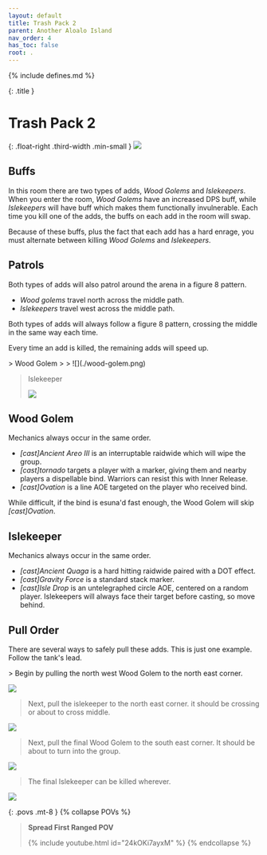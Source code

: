 ```yaml
---
layout: default
title: Trash Pack 2
parent: Another Aloalo Island
nav_order: 4
has_toc: false
root: .
---
```


{% include defines.md %}

{: .title }
# Trash Pack 2

{: .float-right .third-width .min-small }
![](./arena.png)

## Buffs

In this room there are two types of adds, *Wood Golems* and *Islekeepers*. When
you enter the room, *Wood Golems* have an increased DPS buff, while *Islekeepers*
will have buff which makes them functionally invulnerable. Each time you kill
one of the adds, the buffs on each add in the room will swap.

Because of these buffs, plus the fact that each add has a hard enrage, you must
alternate between killing *Wood Golems* and *Islekeepers*.

## Patrols

Both types of adds will also patrol around the arena in a figure 8 pattern.

* *Wood golems* travel north across the middle path.
* *Islekeepers* travel west across the middle path.

Both types of adds will always follow a figure 8 pattern, crossing the middle
in the same way each time.

Every time an add is killed, the remaining adds will speed up.

<div class="timeline" markdown="1">
> Wood Golem
>
> ![](./wood-golem.png)

> Islekeeper
>
> ![](./islekeeper.png)
</div>

## Wood Golem

Mechanics always occur in the same order.

* *[cast]Ancient Areo III* is an interruptable raidwide which will wipe the group.
* *[cast]tornado* targets a player with a marker, giving them and nearby players
  a dispellable bind. Warriors can resist this with Inner Release.
* *[cast]Ovation* is a line AOE targeted on the player who received bind.

While difficult, if the bind is esuna'd fast enough, the Wood Golem will skip
*[cast]Ovation*.

## Islekeeper

Mechanics always occur in the same order.

* *[cast]Ancient Quaga* is a hard hitting raidwide paired with a DOT effect.
* *[cast]Gravity Force* is a standard stack marker.
* *[cast]Isle Drop* is an untelegraphed circle AOE, centered on a random player.
  Islekeepers will always face their target before casting, so move behind.

## Pull Order

There are several ways to safely pull these adds. This is just one example.
Follow the tank's lead.


<div class="mechanics" markdown="1">
> Begin by pulling the north west Wood Golem to the north east corner.

![](./timeline-1.png)


> Next, pull the islekeeper to the north east corner. it should be crossing or
> about to cross middle.

![](./timeline-2.png)


> Next, pull the final Wood Golem to the south east corner. It should be about
> to turn into the group.

![](./timeline-3.png)

> The final Islekeeper can be killed wherever.

![](./timeline-4.png)
</div>

{: .povs .mt-8 }
{% collapse POVs %}
> **Spread First Ranged POV**
>
> {% include youtube.html id="24kOKi7ayxM" %}
{% endcollapse %}
